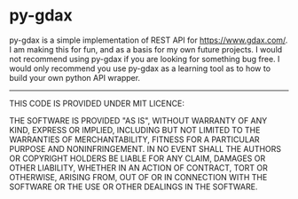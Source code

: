 # py-gdax

py-gdax is a simple implementation of REST API for https://www.gdax.com/. I am making this for fun, and as a basis for my own future projects. I would not recommend using py-gdax if you are looking for something bug free. I would only recommend you use py-gdax as a learning tool as to how to build your own python API wrapper.

____________________________________________________________

THIS CODE IS PROVIDED UNDER MIT LICENCE:

THE SOFTWARE IS PROVIDED "AS IS", WITHOUT WARRANTY OF ANY KIND, EXPRESS OR IMPLIED, INCLUDING BUT NOT LIMITED TO THE WARRANTIES OF MERCHANTABILITY, FITNESS FOR A PARTICULAR PURPOSE AND NONINFRINGEMENT. IN NO EVENT SHALL THE AUTHORS OR COPYRIGHT HOLDERS BE LIABLE FOR ANY CLAIM, DAMAGES OR OTHER LIABILITY, WHETHER IN AN ACTION OF CONTRACT, TORT OR OTHERWISE, ARISING FROM, OUT OF OR IN CONNECTION WITH THE SOFTWARE OR THE USE OR OTHER DEALINGS IN THE SOFTWARE.




